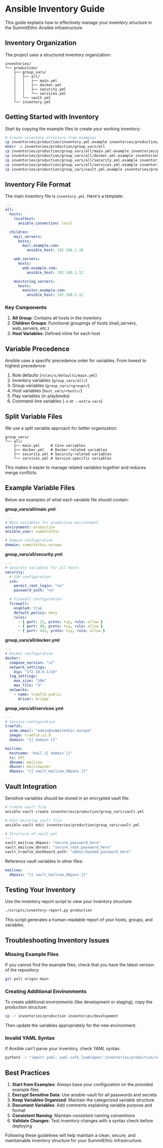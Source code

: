 # Ansible Inventory Guide

This guide explains how to effectively manage your inventory structure in the SummitEthic Ansible infrastructure.

## Inventory Organization

The project uses a structured inventory organization:

```
inventories/
└── production/
    ├── group_vars/
    │   ├── all/
    │   │   ├── main.yml
    │   │   ├── docker.yml
    │   │   ├── security.yml
    │   │   └── services.yml
    │   └── vault.yml
    └── inventory.yml
```

## Getting Started with Inventory

Start by copying the example files to create your working inventory:

```bash
# Create inventory structure from examples
cp inventories/production/inventory.yml.example inventories/production/inventory.yml
mkdir -p inventories/production/group_vars/all
cp inventories/production/group_vars/all/main.yml.example inventories/production/group_vars/all/main.yml
cp inventories/production/group_vars/all/docker.yml.example inventories/production/group_vars/all/docker.yml
cp inventories/production/group_vars/all/security.yml.example inventories/production/group_vars/all/security.yml
cp inventories/production/group_vars/all/services.yml.example inventories/production/group_vars/all/services.yml
cp inventories/production/group_vars/vault.yml.example inventories/production/group_vars/vault.yml
```

## Inventory File Format

The main inventory file is `inventory.yml`. Here's a template:

```yaml
---
all:
  hosts:
    localhost:
      ansible_connection: local

  children:
    mail_servers:
      hosts:
        mail.example.com:
          ansible_host: 192.168.1.10

    web_servers:
      hosts:
        web.example.com:
          ansible_host: 192.168.1.11

    monitoring_servers:
      hosts:
        monitor.example.com:
          ansible_host: 192.168.1.12
```

### Key Components

1. **All Group**: Contains all hosts in the inventory
2. **Children Groups**: Functional groupings of hosts (mail_servers, web_servers, etc.)
3. **Host Variables**: Defined inline for each host

## Variable Precedence

Ansible uses a specific precedence order for variables. From lowest to highest precedence:

1. Role defaults (`roles/x/defaults/main.yml`)
2. Inventory variables (`group_vars/all/`)
3. Group variables (`group_vars/<group>/`)
4. Host variables (`host_vars/<host>/`)
5. Play variables (in playbooks)
6. Command-line variables (`-e` or `--extra-vars`)

## Split Variable Files

We use a split variable approach for better organization:

```
group_vars/
└── all/
    ├── main.yml     # Core variables
    ├── docker.yml   # Docker-related variables
    ├── security.yml # Security-related variables
    └── services.yml # Service-specific variables
```

This makes it easier to manage related variables together and reduces merge conflicts.

## Example Variable Files

Below are examples of what each variable file should contain:

**group_vars/all/main.yml**:

```yaml
---
# Main variables for production environment
environment: production
ansible_user: summitethic

# Domain configuration
domain: summitethic.europe
```

**group_vars/all/security.yml**:

```yaml
---
# Security variables for all hosts
security:
  # SSH configuration
  ssh:
    permit_root_login: "no"
    password_auth: "no"

  # Firewall configuration
  firewall:
    enabled: true
    default_policy: deny
    rules:
      - { port: 22, proto: tcp, rule: allow }
      - { port: 80, proto: tcp, rule: allow }
      - { port: 443, proto: tcp, rule: allow }
```

**group_vars/all/docker.yml**:

```yaml
---
# Docker configuration
docker:
  compose_version: "v2"
  network_settings:
    bip: "172.18.0.1/24"
  log_settings:
    max_size: "10m"
    max_file: "3"
  networks:
    - name: traefik-public
      driver: bridge
```

**group_vars/all/services.yml**:

```yaml
---
# Service configuration
traefik:
  acme_email: "admin@summitethic.europe"
  image: traefik:v2.9
  domain: "{{ domain }}"

mailcow:
  hostname: "mail.{{ domain }}"
  tz: UTC
  dbname: mailcow
  dbuser: mailcowuser
  dbpass: "{{ vault_mailcow_dbpass }}"
```

## Vault Integration

Sensitive variables should be stored in an encrypted vault file:

```bash
# Create vault file
ansible-vault create inventories/production/group_vars/vault.yml

# Edit existing vault file
ansible-vault edit inventories/production/group_vars/vault.yml

# Structure of vault.yml
---
vault_mailcow_dbpass: "secure_password_here"
vault_mailcow_dbroot: "secure_root_password_here"
vault_traefik_dashboard_auth: "admin:hashed_password_here"
```

Reference vault variables in other files:

```yaml
mailcow:
  dbpass: "{{ vault_mailcow_dbpass }}"
```

## Testing Your Inventory

Use the inventory report script to view your inventory structure:

```bash
./scripts/inventory-report.py production
```

This script generates a human-readable report of your hosts, groups, and variables.

## Troubleshooting Inventory Issues

### Missing Example Files

If you cannot find the example files, check that you have the latest version of the repository:

```bash
git pull origin main
```

### Creating Additional Environments

To create additional environments (like development or staging), copy the production structure:

```bash
cp -r inventories/production inventories/development
```

Then update the variables appropriately for the new environment.

### Invalid YAML Syntax

If Ansible can't parse your inventory, check YAML syntax:

```bash
python3 -c "import yaml; yaml.safe_load(open('inventories/production/inventory.yml'))"
```

## Best Practices

1. **Start from Examples**: Always base your configuration on the provided example files
2. **Encrypt Sensitive Data**: Use ansible-vault for all passwords and secrets
3. **Keep Variables Organized**: Maintain the categorized variable structure
4. **Document Variables**: Add comments explaining variable purpose and format
5. **Consistent Naming**: Maintain consistent naming conventions
6. **Validate Changes**: Test inventory changes with a syntax check before deploying

Following these guidelines will help maintain a clean, secure, and maintainable inventory structure for your SummitEthic infrastructure.
